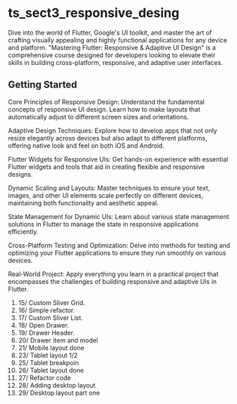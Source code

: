 # ts_sect3_responsive_desing

Dive into the world of Flutter, Google's UI toolkit, and master the art of crafting visually appealing and highly functional applications for any device and platform. "Mastering Flutter: Responsive & Adaptive UI Design" is a comprehensive course designed for developers looking to elevate their skills in building cross-platform, responsive, and adaptive user interfaces.

## Getting Started

Core Principles of Responsive Design: Understand the fundamental concepts of responsive UI design. Learn how to make layouts that automatically adjust to different screen sizes and orientations.

Adaptive Design Techniques: Explore how to develop apps that not only resize elegantly across devices but also adapt to different platforms, offering native look and feel on both iOS and Android.

Flutter Widgets for Responsive UIs: Get hands-on experience with essential Flutter widgets and tools that aid in creating flexible and responsive designs.

Dynamic Scaling and Layouts: Master techniques to ensure your text, images, and other UI elements scale perfectly on different devices, maintaining both functionality and aesthetic appeal.

State Management for Dynamic UIs: Learn about various state management solutions in Flutter to manage the state in responsive applications efficiently.

Cross-Platform Testing and Optimization: Delve into methods for testing and optimizing your Flutter applications to ensure they run smoothly on various devices.

Real-World Project: Apply everything you learn in a practical project that encompasses the challenges of building responsive and adaptive UIs in Flutter.

1. 15/ Custom Sliver Grid.
2. 16/ Simple refactor.
3. 17/ Custom Sliver List.
4. 18/ Open Drawer.
5. 19/ Drawer Header.
6. 20/ Drawer item and model
7. 21/ Mobile layout done
8. 23/ Tablet layout 1/2
9. 25/ Tablet breakpoin
10. 26/ Tablet layout done
11. 27/ Refactor code
12. 28/ Adding desktop layout
13. 29/ Desktop layout part one
